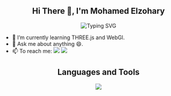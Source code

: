 <h2 align="center">
    Hi There 👋, I'm Mohamed Elzohary
</h2>

<p align="center">
    <img src="https://readme-typing-svg.herokuapp.com?font=poppins&weight=800&duration=2500&pause=1000&color=38BDF8&center=true&vCenter=true&width=435&lines=Learning..." alt="Typing SVG" />
</p>

- 🌱 I’m currently learning THREE.js and WebGl.
- 💬 Ask me about anything 😄.
- 📫 To reach me:
[![](https://img.shields.io/badge/LinkedIn-0077B5?style=for-the-badge&logo=linkedin&logoColor=white)](https://www.linkedin.com/in/elzohary/)
[![](https://img.shields.io/badge/Mail-D14836?style=for-the-badge&logo=gmail&logoColor=white)](mailto:zohary.mo@gmail.com)

<h2 align="center">
  Languages and Tools
</h2>
<p align="center">
<img src="https://skillicons.dev/icons?i=angular,reactivex,ts,js,cs,cpp,dotnet,html,css,sass,bootstrap,tailwind,git,aws,figma,pr,ps,ai" />
</p>





<!-- ### Hi there 👋, I am Mohamed Elzohary -->
<!--
**Elzohary/Elzohary** is a ✨ _special_ ✨ repository because its `README.md` (this file) appears on your GitHub profile.

Here are some ideas to get you started:

- 🔭 I’m currently working on ...
- 🌱 I’m currently learning ...
- 👯 I’m looking to collaborate on ...
- 🤔 I’m looking for help with ...
- 💬 Ask me about ...
- 📫 How to reach me: ...
- 😄 Pronouns: ...
- ⚡ Fun fact: ...
-->
